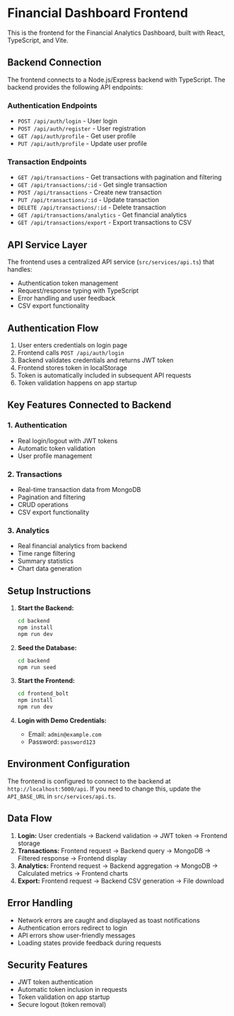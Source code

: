 # Financial Dashboard Frontend

This is the frontend for the Financial Analytics Dashboard, built with React, TypeScript, and Vite.

## Backend Connection

The frontend connects to a Node.js/Express backend with TypeScript. The backend provides the following API endpoints:

### Authentication Endpoints
- `POST /api/auth/login` - User login
- `POST /api/auth/register` - User registration
- `GET /api/auth/profile` - Get user profile
- `PUT /api/auth/profile` - Update user profile

### Transaction Endpoints
- `GET /api/transactions` - Get transactions with pagination and filtering
- `GET /api/transactions/:id` - Get single transaction
- `POST /api/transactions` - Create new transaction
- `PUT /api/transactions/:id` - Update transaction
- `DELETE /api/transactions/:id` - Delete transaction
- `GET /api/transactions/analytics` - Get financial analytics
- `GET /api/transactions/export` - Export transactions to CSV

## API Service Layer

The frontend uses a centralized API service (`src/services/api.ts`) that handles:

- Authentication token management
- Request/response typing with TypeScript
- Error handling and user feedback
- CSV export functionality

## Authentication Flow

1. User enters credentials on login page
2. Frontend calls `POST /api/auth/login`
3. Backend validates credentials and returns JWT token
4. Frontend stores token in localStorage
5. Token is automatically included in subsequent API requests
6. Token validation happens on app startup

## Key Features Connected to Backend

### 1. Authentication
- Real login/logout with JWT tokens
- Automatic token validation
- User profile management

### 2. Transactions
- Real-time transaction data from MongoDB
- Pagination and filtering
- CRUD operations
- CSV export functionality

### 3. Analytics
- Real financial analytics from backend
- Time range filtering
- Summary statistics
- Chart data generation

## Setup Instructions

1. **Start the Backend:**
   ```bash
   cd backend
   npm install
   npm run dev
   ```

2. **Seed the Database:**
   ```bash
   cd backend
   npm run seed
   ```

3. **Start the Frontend:**
   ```bash
   cd frontend_bolt
   npm install
   npm run dev
   ```

4. **Login with Demo Credentials:**
   - Email: `admin@example.com`
   - Password: `password123`

## Environment Configuration

The frontend is configured to connect to the backend at `http://localhost:5000/api`. If you need to change this, update the `API_BASE_URL` in `src/services/api.ts`.

## Data Flow

1. **Login:** User credentials → Backend validation → JWT token → Frontend storage
2. **Transactions:** Frontend request → Backend query → MongoDB → Filtered response → Frontend display
3. **Analytics:** Frontend request → Backend aggregation → MongoDB → Calculated metrics → Frontend charts
4. **Export:** Frontend request → Backend CSV generation → File download

## Error Handling

- Network errors are caught and displayed as toast notifications
- Authentication errors redirect to login
- API errors show user-friendly messages
- Loading states provide feedback during requests

## Security Features

- JWT token authentication
- Automatic token inclusion in requests
- Token validation on app startup
- Secure logout (token removal) 